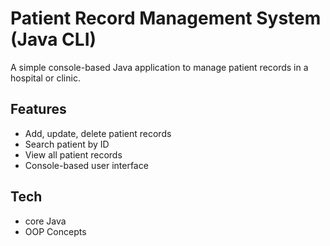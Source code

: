 # Patient Record Management System (Java CLI)

A simple console-based Java application to manage patient records in a hospital or clinic.

## Features
- Add, update, delete patient records
- Search patient by ID
- View all patient records
- Console-based user interface

## Tech
- core Java
- OOP Concepts
